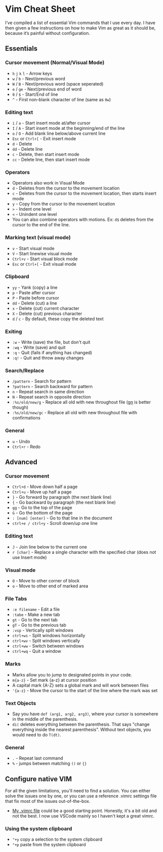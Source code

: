 # Vim Cheat Sheet

I’ve compiled a list of essential Vim commands that I use every day. I have then given a few instructions on how to make Vim as great as it should be, because it’s painful without configuration.

## Essentials

### Cursor movement (Normal/Visual Mode)

- `h` `j` `k` `l` - Arrow keys
- `w` / `b` - Next/previous word
- `W` / `B` - Next/previous word (space seperated)
- `e` / `ge` - Next/previous end of word
- `0` / `$` - Start/End of line
- `^` - First non-blank character of line (same as `0w`)

### Editing text

- `i` / `a` - Start insert mode at/after cursor
- `I` / `A` - Start insert mode at the beginning/end of the line
- `o` / `O` - Add blank line below/above current line
- `Esc` or `Ctrl+[` - Exit insert mode
- `d` - Delete
- `dd` - Delete line
- `c` - Delete, then start insert mode
- `cc` - Delete line, then start insert mode

### Operators

- Operators also work in Visual Mode
- `d` - Deletes from the cursor to the movement location
- `c` - Deletes from the cursor to the movement location, then starts insert mode
- `y` - Copy from the cursor to the movement location
- `>` - Indent one level
- `<` - Unindent one level
- You can also combine operators with motions. Ex: `d$` deletes from the cursor to the end of the line.

### Marking text (visual mode)

- `v` - Start visual mode
- `V` - Start linewise visual mode
- `Ctrl+v` - Start visual block mode
- `Esc` or `Ctrl+[` - Exit visual mode

### Clipboard

- `yy` - Yank (copy) a line
- `p` - Paste after cursor
- `P` - Paste before cursor
- `dd` - Delete (cut) a line
- `x` - Delete (cut) current character
- `X` - Delete (cut) previous character
- `d` / `c` - By default, these copy the deleted text

### Exiting

- `:w` - Write (save) the file, but don't quit
- `:wq` - Write (save) and quit
- `:q` - Quit (fails if anything has changed)
- `:q!` - Quit and throw away changes

### Search/Replace

- `/pattern` - Search for pattern
- `?pattern` - Search backward for pattern
- `n` - Repeat search in same direction
- `N` - Repeat search in opposite direction
- `:%s/old/new/g` - Replace all old with new throughout file ([gn](http://vimcasts.org/episodes/operating-on-search-matches-using-gn/) is better though)
- `:%s/old/new/gc` - Replace all old with new throughout file with confirmations

### General

- `u` - Undo
- `Ctrl+r` - Redo

## Advanced

### Cursor movement

- `Ctrl+d` - Move down half a page
- `Ctrl+u` - Move up half a page
- `}` - Go forward by paragraph (the next blank line)
- `{` - Go backward by paragraph (the next blank line)
- `gg` - Go to the top of the page
- `G` - Go the bottom of the page
- `: [num] [enter]` - Go to that line in the document
- `ctrl+e / ctrl+y` - Scroll down/up one line

### Editing text

- `J` - Join line below to the current one
- `r [char]` - Replace a single character with the specified char (does not use Insert mode)

### Visual mode

- `O` - Move to other corner of block
- `o` - Move to other end of marked area

### File Tabs

- `:e filename` - Edit a file
- `:tabe` - Make a new tab
- `gt` - Go to the next tab
- `gT` - Go to the previous tab
- `:vsp` - Vertically split windows
- `ctrl+ws` - Split windows horizontally
- `ctrl+wv` - Split windows vertically
- `ctrl+ww` - Switch between windows
- `ctrl+wq` - Quit a window

### Marks

- Marks allow you to jump to designated points in your code.
- `m{a-z}` - Set mark {a-z} at cursor position
- A capital mark {A-Z} sets a global mark and will work between files
- `'{a-z}` - Move the cursor to the start of the line where the mark was set

### Text Objects

- Say you have `def (arg1, arg2, arg3)`, where your cursor is somewhere in the middle of the parenthesis.
- `di(` deletes everything between the parenthesis. That says "change everything inside the nearest parenthesis". Without text objects, you would need to do `T(dt)`.
### General

- `.` - Repeat last command
- `%` - jumps between matching `()` or `{}`


## Configure native VIM

For all the given limitations, you'll need to find a solution. You can either solve the issues one by one, or you can use a reference .vimrc settings file that fix most of the issues out-of-the-box.

- [My .vimrc file](https://github.com/theicfire/dotfiles/blob/master/vim/.vimrc) could be a good starting point. Honestly, it's a bit old and not the best. I now use VSCode mainly so I haven't kept a great vimrc.

### Using the system clipboard

- `"+y` copy a selection to the system clipboard
- `"+p` paste from the system clipboard
